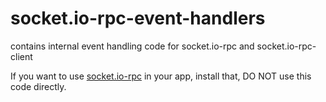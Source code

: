 # socket.io-rpc-event-handlers
contains internal event handling code for socket.io-rpc and socket.io-rpc-client

If you want to use [socket.io-rpc](https://github.com/capaj/socket.io-rpc) in your app, install that, DO NOT use this code directly.
